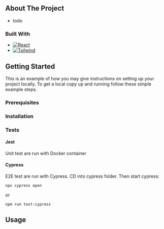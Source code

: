<!-- ABOUT THE PROJECT -->
## About The Project


 - todo



### Built With

* [![React][React.js]][React-url]
* [![Tailwind][Tailwindcss]][Tailwind-url]

<!-- GETTING STARTED -->
## Getting Started

This is an example of how you may give instructions on setting up your project locally.
To get a local copy up and running follow these simple example steps.

### Prerequisites



### Installation


### Tests

#### Jest
Unit test are run with Docker container

#### Cypress
E2E test are run with Cypress.
CD into cypress folder. Then start cypress:

```shell
npx cypress open
```
or
```shell
npm run test:cypress
```



## Usage


<!-- MARKDOWN LINKS & IMAGES -->
<!-- https://www.markdownguide.org/basic-syntax/#reference-style-links -->

[React.js]: https://img.shields.io/badge/React-20232A?style=for-the-badge&logo=react&logoColor=61DAFB
[React-url]: https://reactjs.org/
[Tailwindcss]: https://img.shields.io/badge/Tailwind_CSS-38B2AC?style=for-the-badge&logo=tailwind-css&logoColor=white
[Tailwind-url]: https://https://tailwindcss.com/